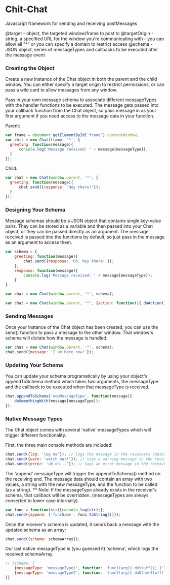 # Chit-Chat
Javascript framework for sending and receiving postMessages

@target - object, the targeted window/frame to post to
@targetOrigin - string, a specified URL for the window you're communicating with
              - you can allow all "\*" or you can specify a domain to restrict access 
@schema - JSON object, series of messageTypes and callbacks to be executed after the message event

### Creating the Object
Create a new instance of the Chat object in both the parent and the child window.
You can either specify a target origin to restrict permissions, or can pass a wild card to allow messages from any window.

Pass in your own message schema to associate different messageTypes with the handler functions to be executed. The message gets passed
into your callback function from the Chat object, so pass message in as your first argument if you need access to the message data in 
your function.

Parent:
```javascript
var frame = document.getElementById('frame').contentWindow;
var chit = new Chat(frame, '*', {
  greeting: function(message){
      console.log('Message received: ' + message[messageType]);
  }
});
```

Child:
```javascript
var chat = new Chat(window.parent, '*', {
  greeting: function(message){
      chat.send({response: 'Hey there!'});
  }
});
```
### Designing Your Schema
Message schemas should be a JSON object that contains single key-value pairs. They can be stored as a variable and then passed into
your Chat object, or they can be passed directly as an argument. The message received is passed into the functions by default, so just
pass in the message as an argument to access them.
```javascript
var schema = {
    greeting: function(message){
        chat.send({response: 'Oh, hey there!'});
    },
    response: function(message){
        console.log('Message received: ' + message[messageType]);
    }
}

var chat = new Chat(window.parent, '*', schema);
```
```javascript
var chat = new Chat(window.parent, '*', {action: function(){ doAction(); }});
```

### Sending Messages
Once your instance of the Chat object has been created, you can use the send() function to pass a message to the other window.
That window's schema will dictate how the message is handled.
```javascript
var chat = new Chat(window.parent, '*', schema);
chat.send({message: 'I am here now!'});
```

### Updating Your Schema
You can update your schema programatically by using your object's appendToSchema method which takes two arguments, the
messageType and the callback to be executed when that messageType is received.
```javascript
chat.appendToSchema('newMessageType', function(message){
    doSomethingWith(message[messageType]);
});
```

### Native Message Types
The Chat object comes with several 'native' messageTypes which will trigger different functionality.

First, the three main console methods are included:
```javascript
chat.send({log: 'log me'}); // logs the message in the receivers console
chat.send({warn: 'watch out!'}); // logs a warning message in the receivers console
chat.send({error: 'uh oh...'}); // logs an error message in the receivers console
```

The 'append' messageType will trigger the appendToSchema() method on the receiving end. 
The message data should contain an array with two values, a string with the new messageType, and the function 
to be called (as a string).
** Note: If the messageType already exists in the receiver's schema, that callback will be overridden. (messageTypes are always
converted to lower case internally).
```javascript
var func = function(str){console.log(str);};
chat.send({append: ['funcName', func.toString()]});
```

Once the receiver's schema is updated, it sends back a message with the updated schema as an array:
```javascript
chat.send({schema: schemaArray});
```

Our last native messageType is (you guessed it) 'schema', which logs the received schemaArray.
```javascript
// {schema: [
    {messageType: 'messageType1', function: 'func1(arg){ doStuff(); }'},
    {messageType: 'messageType2', function: 'func2(arg){ doOtherStuff(); }'}
]}
```
